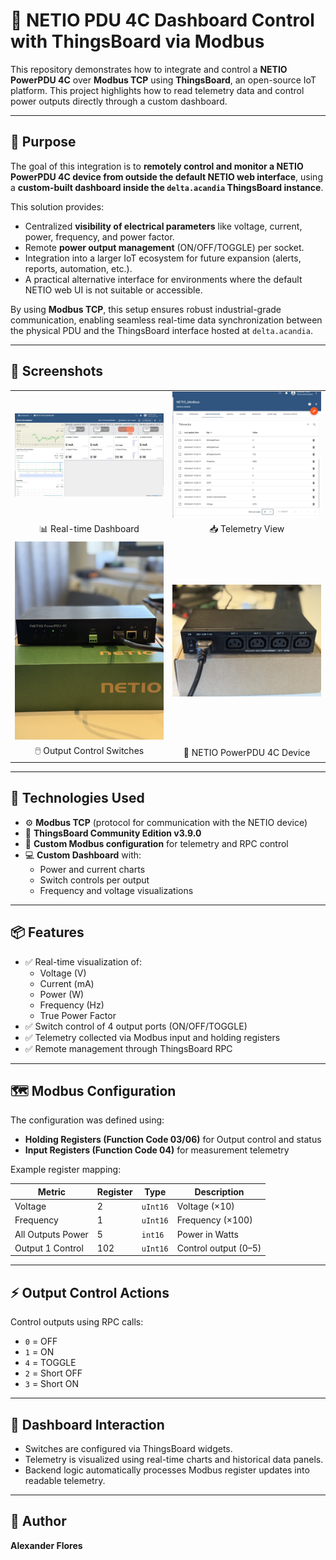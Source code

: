 

# 🔌 NETIO PDU 4C Dashboard Control with ThingsBoard via Modbus

This repository demonstrates how to integrate and control a **NETIO PowerPDU 4C** over **Modbus TCP** using **ThingsBoard**, an open-source IoT platform. This project highlights how to read telemetry data and control power outputs directly through a custom dashboard.

---

## 🎯 Purpose

The goal of this integration is to **remotely control and monitor a NETIO PowerPDU 4C device from outside the default NETIO web interface**, using a **custom-built dashboard inside the `delta.acandia` ThingsBoard instance**.

This solution provides:
- Centralized **visibility of electrical parameters** like voltage, current, power, frequency, and power factor.
- Remote **power output management** (ON/OFF/TOGGLE) per socket.
- Integration into a larger IoT ecosystem for future expansion (alerts, reports, automation, etc.).
- A practical alternative interface for environments where the default NETIO web UI is not suitable or accessible.

By using **Modbus TCP**, this setup ensures robust industrial-grade communication, enabling seamless real-time data synchronization between the physical PDU and the ThingsBoard interface hosted at `delta.acandia`.

---

## 📸 Screenshots

<table>
  <tr>
    <td><img src="assets/NETIO-dashboard.jpg" width="400"/></td>
    <td><img src="assets/Latest-telemetry.jpg" width="400"/></td>
  </tr>
  <tr>
    <td align="center">📊 Real-time Dashboard</td>
    <td align="center">📥 Telemetry View</td>
  </tr>
  <tr>
    <td><img src="assets/Output-buttons.jpg" width="400"/></td>
    <td><img src="assets/Outputs-socket.jpg" width="400"/></td>
  </tr>
  <tr>
    <td align="center">🖱️ Output Control Switches</td>
    <td align="center">🔌 NETIO PowerPDU 4C Device</td>
  </tr>
</table>

---

## 🧰 Technologies Used

- ⚙️ **Modbus TCP** (protocol for communication with the NETIO device)
- 📡 **ThingsBoard Community Edition v3.9.0**
- 🧠 **Custom Modbus configuration** for telemetry and RPC control
- 💻 **Custom Dashboard** with:
  - Power and current charts
  - Switch controls per output
  - Frequency and voltage visualizations

---

## 📦 Features

- ✅ Real-time visualization of:
  - Voltage (V)
  - Current (mA)
  - Power (W)
  - Frequency (Hz)
  - True Power Factor
- ✅ Switch control of 4 output ports (ON/OFF/TOGGLE)
- ✅ Telemetry collected via Modbus input and holding registers
- ✅ Remote management through ThingsBoard RPC

---

## 🗺️ Modbus Configuration

The configuration was defined using:
- **Holding Registers (Function Code 03/06)** for Output control and status
- **Input Registers (Function Code 04)** for measurement telemetry

Example register mapping:

| Metric            | Register | Type   | Description             |
|-------------------|----------|--------|-------------------------|
| Voltage           | 2        | `uInt16` | Voltage (×10)           |
| Frequency         | 1        | `uInt16` | Frequency (×100)        |
| All Outputs Power | 5        | `int16`  | Power in Watts          |
| Output 1 Control  | 102      | `uInt16` | Control output (0–5)    |

---

## ⚡ Output Control Actions

Control outputs using RPC calls:
- `0` = OFF
- `1` = ON
- `4` = TOGGLE
- `2` = Short OFF
- `3` = Short ON

---

## 🧩 Dashboard Interaction

- Switches are configured via ThingsBoard widgets.
- Telemetry is visualized using real-time charts and historical data panels.
- Backend logic automatically processes Modbus register updates into readable telemetry.


---

## 🧠 Author

**Alexander Flores**  



